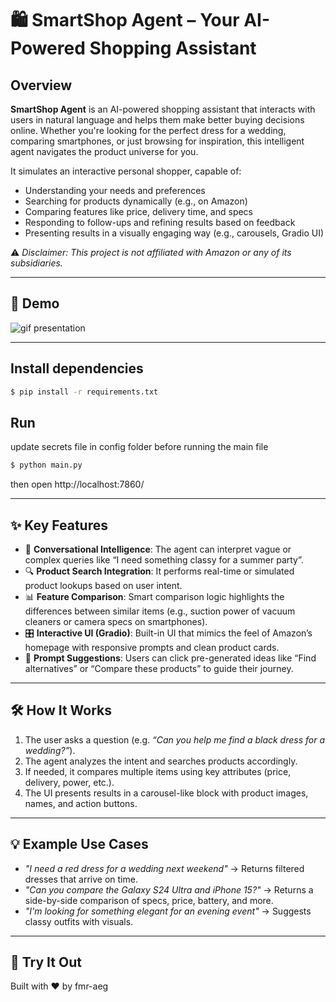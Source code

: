 # 🛍️ SmartShop Agent – Your AI-Powered Shopping Assistant

## Overview

**SmartShop Agent** is an AI-powered shopping assistant that interacts with users in natural language and helps them make better buying decisions online. Whether you're looking for the perfect dress for a wedding, comparing smartphones, or just browsing for inspiration, this intelligent agent navigates the product universe for you.

It simulates an interactive personal shopper, capable of:
- Understanding your needs and preferences
- Searching for products dynamically (e.g., on Amazon)
- Comparing features like price, delivery time, and specs
- Responding to follow-ups and refining results based on feedback
- Presenting results in a visually engaging way (e.g., carousels, Gradio UI)

⚠️ *Disclaimer: This project is not affiliated with Amazon or any of its subsidiaries.*

---

## 🎥 Demo

![gif presentation](https://github.com/user-attachments/assets/70152f7e-c7dd-47b8-9501-42d4458b5b9b)

---

## Install dependencies

```bash
$ pip install -r requirements.txt
```

## Run

update secrets file in config folder before running the main file 
```bash
$ python main.py
```

then open http://localhost:7860/

----

## ✨ Key Features

- 🧠 **Conversational Intelligence**: The agent can interpret vague or complex queries like “I need something classy for a summer party”.
- 🔍 **Product Search Integration**: It performs real-time or simulated product lookups based on user intent.
- 📊 **Feature Comparison**: Smart comparison logic highlights the differences between similar items (e.g., suction power of vacuum cleaners or camera specs on smartphones).
- 🎛️ **Interactive UI (Gradio)**: Built-in UI that mimics the feel of Amazon’s homepage with responsive prompts and clean product cards.
- 🔁 **Prompt Suggestions**: Users can click pre-generated ideas like “Find alternatives” or “Compare these products” to guide their journey.

---



## 🛠️ How It Works

1. The user asks a question (e.g. *“Can you help me find a black dress for a wedding?”*).
2. The agent analyzes the intent and searches products accordingly.
3. If needed, it compares multiple items using key attributes (price, delivery, power, etc.).
4. The UI presents results in a carousel-like block with product images, names, and action buttons.

---

## 💡 Example Use Cases

- *"I need a red dress for a wedding next weekend"* → Returns filtered dresses that arrive on time.
- *"Can you compare the Galaxy S24 Ultra and iPhone 15?"* → Returns a side-by-side comparison of specs, price, battery, and more.
- *"I'm looking for something elegant for an evening event"* → Suggests classy outfits with visuals.

---

## 🚀 Try It Out
Built with ❤️ by fmr-aeg
